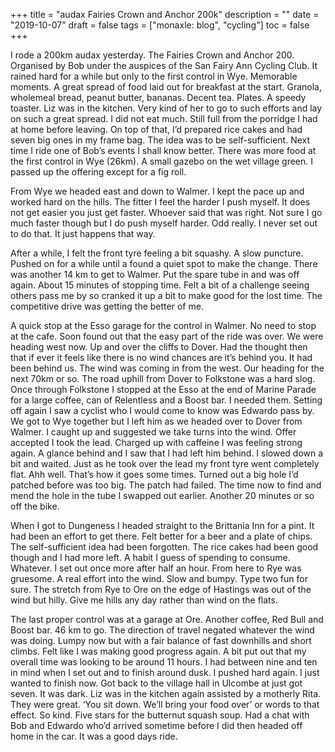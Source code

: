 +++
title = "audax  Fairies Crown and Anchor 200k"
description = ""
date = "2019-10-07"
draft = false
tags = ["monaxle: blog", "cycling"]
toc = false
+++

I rode a 200km audax yesterday. The Fairies Crown and Anchor 200. Organised by Bob under the auspices of the San Fairy Ann Cycling Club. It rained hard for a while but only to the first control in Wye. Memorable moments. A great spread of food laid out for breakfast at the start. Granola, wholemeal bread, peanut butter, bananas. Decent tea. Plates. A speedy toaster. Liz was in the kitchen. Very kind of her to go to such efforts and lay on such a great spread. I did not eat much. Still full from the porridge I had at home before leaving. On top of that, I’d prepared rice cakes and had seven big ones in my frame bag. The idea was to be self-sufficient. Next time I ride one of Bob’s events I shall know better. There was more food at the first control in Wye (26km). A small gazebo on the wet village green. I passed up the offering except for a fig roll.

From Wye we headed east and down to Walmer. I kept the pace up and worked hard on the hills. The fitter I feel the harder I push myself. It does not get easier you just get faster. Whoever said that was right. Not sure I go much faster though but I do push myself harder. Odd really. I never set out to do that. It just happens that way.

After a while, I felt the front tyre feeling a bit squashy. A slow puncture. Pushed on for a while until a found a quiet spot to make the change. There was another 14 km to get to Walmer. Put the spare tube in and was off again. About 15 minutes of stopping time. Felt a bit of a challenge seeing others pass me by so cranked it up a bit to make good for the lost time. The competitive drive was getting the better of me.

A quick stop at the Esso garage for the control in Walmer. No need to stop at the cafe. Soon found out that the easy part of the ride was over. We were heading west now. Up and over the cliffs to Dover. Had the thought then that if ever it feels like there is no wind chances are it’s behind you. It had been behind us. The wind was coming in from the west. Our heading for the next 70km or so. The road uphill from Dover to Folkstone was a hard slog. Once through Folkstone I stopped at the Esso at the end of Marine Parade for a large coffee, can of Relentless and a Boost bar. I needed them. Setting off again I saw a cyclist who I would come to know was Edwardo pass by. We got to Wye together but I left him as we headed over to Dover from Walmer. I caught up and suggested we take turns into the wind. Offer accepted I took the lead. Charged up with caffeine I was feeling strong again. A glance behind and I saw that I had left him behind. I slowed down a bit and waited. Just as he took over the lead my front tyre went completely flat. Ahh well. That’s how it goes some times. Turned out a big hole I’d patched before was too big. The patch had failed. The time now to find and mend the hole in the tube I swapped out earlier. Another 20 minutes or so off the bike.

When I got to Dungeness I headed straight to the Brittania Inn for a pint. It had been an effort to get there. Felt better for a beer and a plate of chips. The self-sufficient idea had been forgotten. The rice cakes had been good though and I had more left. A habit I guess of spending to consume. Whatever. I set out once more after half an hour. From here to Rye was gruesome. A real effort into the wind. Slow and bumpy. Type two fun for sure. The stretch from Rye to Ore on the edge of Hastings was out of the wind but hilly. Give me hills any day rather than wind on the flats.

The last proper control was at a garage at Ore. Another coffee, Red Bull and Boost bar. 46 km to go. The direction of travel negated whatever the wind was doing. Lumpy now but with a fair balance of fast downhills and short climbs. Felt like I was making good progress again. A bit put out that my overall time was looking to be around 11 hours. I had between nine and ten in mind when I set out and to finish around dusk. I pushed hard again. I just wanted to finish now. Got back to the village hall in Ulcombe at just got seven. It was dark. Liz was in the kitchen again assisted by a motherly Rita. They were great. ‘You sit down. We’ll bring your food over’ or words to that effect. So kind. Five stars for the butternut squash soup. Had a chat with Bob and Edwardo who’d arrived sometime before I did then headed off home in the car. It was a good days ride.